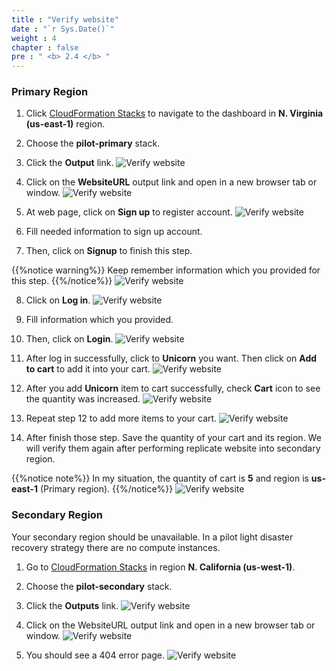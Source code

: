 ```yaml
---
title : "Verify website"
date : "`r Sys.Date()`"
weight : 4
chapter : false
pre : " <b> 2.4 </b> "
---
```


### Primary Region
1. Click [CloudFormation Stacks](https://us-east-1.console.aws.amazon.com/cloudformation/home?region=us-east-1#/stacks/events?stackId=arn%3Aaws%3Acloudformation%3Aus-west-1%3A170074558790%3Astack%2Fnetwork-stack%2F97f9d5d0-9f10-11ee-a02a-06401036bc1b&filteringText=&filteringStatus=active&viewNested=true)  to navigate to the dashboard in **N. Virginia (us-east-1)** region.
2. Choose the **pilot-primary** stack.
3. Click the **Output** link.
![Verify website](/images/2.preparation/2.4.verifywebsite/2.4.1verifywebsite.png?width=90pc)

4. Click on the **WebsiteURL** output link and open in a new browser tab or window.
![Verify website](/images/2.preparation/2.4.verifywebsite/2.4.2verifywebsite.png?width=90pc)

5. At web page, click on **Sign up** to register account.
![Verify website](/images/2.preparation/2.4.verifywebsite/2.4.3verifywebsite.png?width=90pc)

6. Fill needed information to sign up account.
7. Then, click on **Signup** to finish this step.

{{%notice warning%}}
Keep remember information which you provided for this step.
{{%/notice%}}
![Verify website](/images/2.preparation/2.4.verifywebsite/2.4.4verifywebsite.png?width=90pc)

8. Click on **Log in**.
![Verify website](/images/2.preparation/2.4.verifywebsite/2.4.5verifywebsite.png?width=90pc)
9. Fill information which you provided.
10. Then, click on **Login**.
![Verify website](/images/2.preparation/2.4.verifywebsite/2.4.6verifywebsite.png?width=90pc)

11. After log in successfully, click to **Unicorn** you want. Then click on **Add to cart** to add it into your cart.
![Verify website](/images/2.preparation/2.4.verifywebsite/2.4.7verifywebsite.png?width=90pc)

12. After you add **Unicorn** item to cart successfully, check **Cart** icon to see the quantity was increased.
![Verify website](/images/2.preparation/2.4.verifywebsite/2.4.8verifywebsite.png?width=90pc)

13. Repeat step 12 to add more items to your cart.
![Verify website](/images/2.preparation/2.4.verifywebsite/2.4.9verifywebsite.png?width=90pc)

14. After finish those step. Save the quantity of your cart and its region. We will verify them again after performing replicate website into secondary region.

{{%notice note%}}
In my situation, the quantity of cart is **5** and region is **us-east-1** (Primary region).
{{%/notice%}}
![Verify website](/images/2.preparation/2.4.verifywebsite/2.4.10verifywebsite.png?width=90pc)


### Secondary Region
Your secondary region should be unavailable. In a pilot light disaster recovery strategy there are no compute instances.

1. Go to [CloudFormation Stacks]() in region **N. California (us-west-1)**.
2. Choose the **pilot-secondary** stack.
3. Click the **Outputs** link.
![Verify website](/images/2.preparation/2.4.verifywebsite/2.4.11verifywebsite.png?width=90pc)

4. Click on the WebsiteURL output link and open in a new browser tab or window.
![Verify website](/images/2.preparation/2.4.verifywebsite/2.4.12verifywebsite.png?width=90pc)

5. You should see a 404 error page.
![Verify website](/images/2.preparation/2.4.verifywebsite/2.4.13verifywebsite.png?width=90pc)